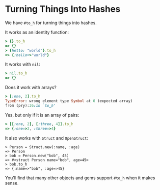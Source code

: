 # Turning Things Into Hashes

We have `#to_h` for turning things into hashes.

It works as an identity function:

```ruby
> {}.to_h
=> {}
> {hello: "world"}.to_h
=> {:hello=>"world"}
```

It works with `nil`:

```ruby
> nil.to_h
=> {}
```

Does it work with arrays?

```ruby
> [:one, 2].to_h
TypeError: wrong element type Symbol at 0 (expected array)
from (pry):36:in `to_h'
```

Yes, but only if it is an array of pairs:

```ruby
> [[:one, 2], [:three, 4]].to_h
=> {:one=>2, :three=>4}
```

It also works with `Struct` and `OpenStruct`:

```
> Person = Struct.new(:name, :age)
=> Person
> bob = Person.new("bob", 45)
=> #<struct Person name="bob", age=45>
> bob.to_h
=> {:name=>"bob", :age=>45}
```

You'll find that many other objects and gems support `#to_h` when it makes
sense.
